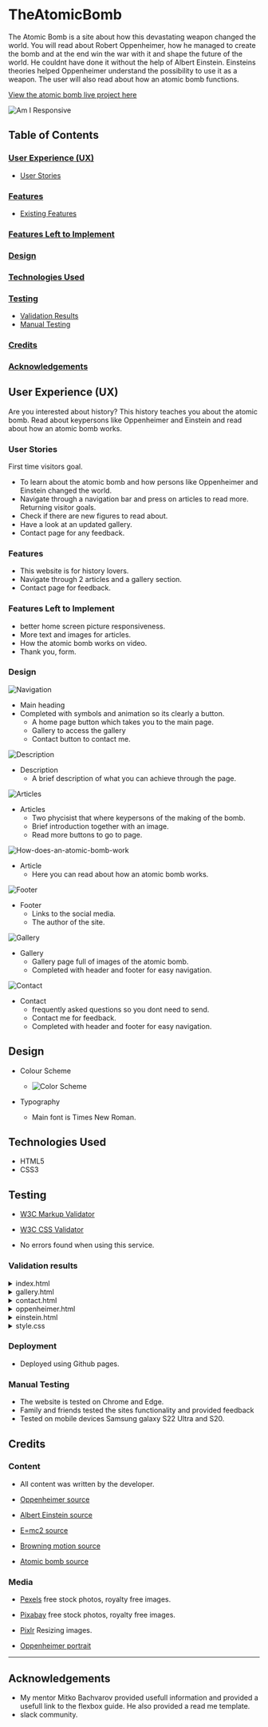 # TheAtomicBomb
The Atomic Bomb is a site about how this devastating weapon changed the world. You will read about Robert Oppenheimer, how he managed to create the bomb and at the end win the war with it and shape the future of the world. He couldnt have done it without the help of Albert Einstein. Einsteins theories helped Oppenheimer understand the possibility to use it as a weapon. The user will also read about how an atomic bomb functions.



[View the atomic bomb live project here](https://admiralkeso.github.io/TheAtomicBomb/)

![Am I Responsive](/assets/images/am-i-responsive.png)

## Table of Contents

### [User Experience (UX)](#user-experience-ux-1)
* [User Stories](#user-stories)
### [Features](#features)
* [Existing Features](#existing-features)
### [Features Left to Implement](#features-left-to-implement-1)
### [Design](#design-1)
### [Technologies Used](#technologies-used-1)
### [Testing](#testing-1)
* [Validation Results](#validation-results)
* [Manual Testing](#manual-testing)
### [Credits](#credits-1)
### [Acknowledgements](#acknowledgements-1)

## User Experience (UX)
Are you interested about history? This history teaches you about the atomic bomb. Read about keypersons like Oppenheimer and Einstein and read about how an atomic bomb works.

### User Stories
First time visitors goal.
* To learn about the atomic bomb and how persons like Oppenheimer and Einstein changed the world.
* Navigate through a navigation bar and press on articles to read more.
Returning visitor goals.
* Check if there are new figures to read about.
* Have a look at an updated gallery.
* Contact page for any feedback.

### Features
* This website is for history lovers.
* Navigate through 2 articles and a gallery section.
* Contact page for feedback.

### Features Left to Implement
* better home screen picture responsiveness.
* More text and images for articles.
* How the atomic bomb works on video.
* Thank you, form.

### Design

![Navigation](/assets/images/nav-bar.png)

* Main heading
* Completed with symbols and animation so its clearly a button.
    * A home page button which takes you to the main page.
    * Gallery to access the gallery
    * Contact button to contact me.

![Description](/assets/images/heading.png)
* Description
    * A brief description of what you can achieve through the page.
    
![Articles](/assets/images/articles.png)
* Articles
    * Two phycisist that where keypersons of the making of the bomb.
    * Brief introduction together with an image.
    * Read more buttons to go to page.

![How-does-an-atomic-bomb-work](/assets/images/article-2.png)
* Article
    * Here you can read about how an atomic bomb works.

![Footer](/assets/images/footer.png)
* Footer
    * Links to the social media.
    * The author of the site.

![Gallery](/assets/images/gallery.png)
* Gallery
    * Gallery page full of images of the atomic bomb.
    * Completed with header and footer for easy navigation.

![Contact](/assets/images/contact.png)
* Contact
    * frequently asked questions so you dont need to send.
    * Contact me for feedback.
    * Completed with header and footer for easy navigation.

## Design

 * Colour Scheme
    * ![Color Scheme](/assets/images/color-scheme.png)

 * Typography
    * Main font is Times New Roman.

## Technologies Used

 * HTML5
 * CSS3

## Testing

 * [W3C Markup Validator](https://validator.w3.org/)
 * [W3C CSS Validator](https://jigsaw.w3.org/css-validator/)

 * No errors found when using this service.

### Validation results

<details>
<summary>index.html
</summary>

![Home Page validation result](/assets/images/home-validate.png)
</details>
<details>
<summary>gallery.html
</summary>

![Gallery validation result](/assets/images/gallery-validate.png)
</details>
<details>
<summary>contact.html
</summary>

![Contact validation result](/assets/images/contact-validate.png)
</details>
<details>
<summary>oppenheimer.html
</summary>

![Oppenheimer validation result](/assets/images/oppenheimer-validate.png)
</details>
<details>
<summary>einstein.html
</summary>

![Einstein validation result](/assets/images/einstein-validate.png)
</details>
<details>
<summary>style.css
</summary>

![CSS validation result](/assets/images/css-validate.png)
</details>

### Deployment
* Deployed using Github pages.

### Manual Testing

* The website is tested on Chrome and Edge.
* Family and friends tested the sites functionality and provided feedback
* Tested on mobile devices Samsung galaxy S22 Ultra and S20.

## Credits

### Content

 * All content was written by the developer.

* [Oppenheimer source](https://www.nationalgeographic.com/history/article/julius-robert-oppenheimer-atomic-bomb-legacy)
* [Albert Einstein source](https://www.history.com/topics/inventions/albert-einstein)
* [E=mc2 source](https://www.britannica.com/science/E-mc2-equation)
* [Browning motion source](https://www.britannica.com/science/Brownian-motion)
* [Atomic bomb source](https://www.britannica.com/science/Brownian-motion)
 
### Media 

 * [Pexels](https://www.pexels.com/) free stock photos, royalty free images.
 * [Pixabay](https://pixabay.com/) free stock photos, royalty free images.
 * [Pixlr](https://pixlr.com/) Resizing images.

 * [Oppenheimer portrait](https://about.lanl.gov/lanl-resources/)
---

## Acknowledgements

 * My mentor Mitko Bachvarov provided usefull information and provided a usefull link to the flexbox guide. He also provided a read me template.
 * slack community.



    